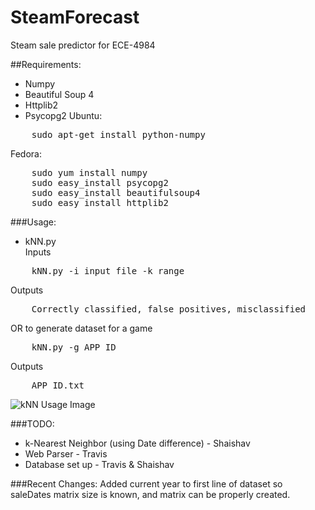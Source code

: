 SteamForecast
=============

Steam sale predictor for ECE-4984

##Requirements:
- Numpy <br>
- Beautiful Soup 4 <br>
- Httplib2 <br>
- Psycopg2
Ubuntu:
<pre>
    sudo apt-get install python-numpy
</pre>
Fedora:
<pre>
    sudo yum install numpy
    sudo easy_install psycopg2
    sudo easy_install beautifulsoup4
    sudo easy_install httplib2
</pre>

###Usage:
- kNN.py <br>
Inputs
<pre>
    kNN.py -i input_file -k range
</pre>
Outputs
<pre>
    Correctly classified, false positives, misclassified
</pre>
OR to generate dataset for a game
<pre>
    kNN.py -g APP_ID
</pre>
Outputs
<pre>
    APP_ID.txt
</pre>

![kNN Usage Image](https://github.com/carbon-/SteamForecast/raw/master/screenshots/kNN_usage.png "kNN Usage")

###TODO:
- k-Nearest Neighbor (using Date difference) - Shaishav
- Web Parser - Travis
- Database set up - Travis & Shaishav

###Recent Changes:
Added current year to first line of dataset so saleDates matrix size is known, and matrix can be properly created.
